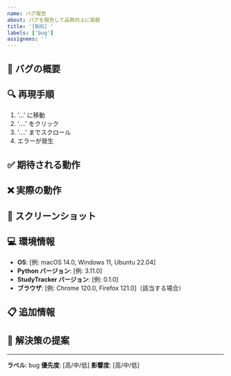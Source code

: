 ```yaml
---
name: バグ報告
about: バグを報告して品質向上に貢献
title: '[BUG] '
labels: ['bug']
assignees: ''
---
```


## 🐛 バグの概要
<!-- バグの内容を簡潔に説明してください -->

## 🔍 再現手順
<!-- バグを再現するための手順を記載してください -->
1. '...' に移動
2. '....' をクリック
3. '....' までスクロール
4. エラーが発生

## ✅ 期待される動作
<!-- 正常な場合の動作を記載してください -->

## ❌ 実際の動作
<!-- 実際に発生している動作を記載してください -->

## 📸 スクリーンショット
<!-- 該当する場合はスクリーンショットを添付してください -->

## 💻 環境情報
- **OS**: [例: macOS 14.0, Windows 11, Ubuntu 22.04]
- **Python バージョン**: [例: 3.11.0]
- **StudyTracker バージョン**: [例: 0.1.0]
- **ブラウザ**: [例: Chrome 120.0, Firefox 121.0]（該当する場合）

## 📋 追加情報
<!-- バグに関連する追加情報があれば記載してください -->

## 🔧 解決策の提案
<!-- 解決策のアイデアがあれば記載してください -->

---

**ラベル**: bug
**優先度**: [高/中/低]
**影響度**: [高/中/低] 